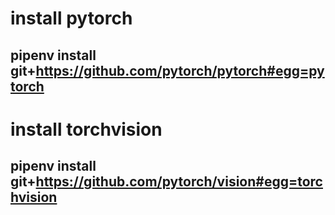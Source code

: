 # install pytorch 
pipenv install git+https://github.com/pytorch/pytorch#egg=pytorch
---
# install torchvision
pipenv install git+https://github.com/pytorch/vision#egg=torchvision
---
